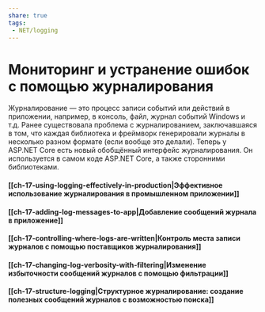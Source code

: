 ```yaml
---
share: true
tags:
 - NET/logging
---
```

# Мониторинг и устранение ошибок с помощью журналирования
Журналирование — это процесс записи событий или действий в приложении, например, в консоль, файл, журнал событий Windows и т.д.
Ранее существовала проблема с журналированием, заключавшаяся в том, что каждая библиотека и фреймворк генерировали журналы в несколько разном формате (если вообще это делали).
Теперь у ASP.NET Core есть новый обобщённый интерфейс журналирования. Он используется в самом коде ASP.NET Core, а также сторонними библиотеками.
#### [[ch-17-using-logging-effectively-in-production|Эффективное использование журналирования в промышленном приложении]]
#### [[ch-17-adding-log-messages-to-app|Добавление сообщений журнала в приложение]]
#### [[ch-17-controlling-where-logs-are-written|Контроль места записи журналов с помощью поставщиков журналирования]]
#### [[ch-17-changing-log-verbosity-with-filtering|Изменение избыточности сообщений журналов с помощью фильтрации]]
#### [[ch-17-structure-logging|Структурное журналирование: создание полезных сообщений журналов с возможностью поиска]]